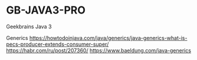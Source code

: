 # GB-JAVA3-PRO

Geekbrains Java 3

Generics
https://howtodoinjava.com/java/generics/java-generics-what-is-pecs-producer-extends-consumer-super/
https://habr.com/ru/post/207360/
https://www.baeldung.com/java-generics
